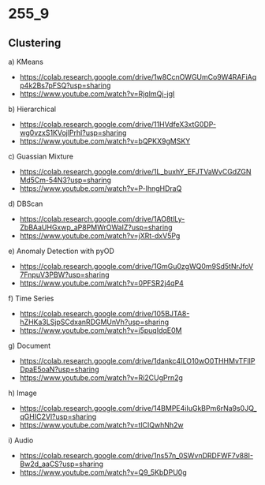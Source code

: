 # 255_9

## Clustering

a) KMeans
* https://colab.research.google.com/drive/1w8CcnOWGUmCo9W4RAFiAqp4k2Bs7pFSQ?usp=sharing
* https://www.youtube.com/watch?v=RjqImQj-jgI

b) Hierarchical
* https://colab.research.google.com/drive/11HVdfeX3xtG0DP-wg0vzxS1KVojlPrhl?usp=sharing
* https://www.youtube.com/watch?v=bQPKX9gMSKY

c) Guassian Mixture
* https://colab.research.google.com/drive/1L_buxhY_EFJTVaWvCGdZGNMd5Cm-54N3?usp=sharing
* https://www.youtube.com/watch?v=P-lhngHDraQ

d) DBScan
* https://colab.research.google.com/drive/1AO8tlLy-ZbBAaUHGxwp_aP8PMWrOWaIZ?usp=sharing
* https://www.youtube.com/watch?v=jXRt-dxV5Pg

e) Anomaly Detection with pyOD
* https://colab.research.google.com/drive/1GmGu0zgWQ0m9Sd5tNrJfoV7FnpuV3PBW?usp=sharing
* https://www.youtube.com/watch?v=0PFSR2j4qP4

f) Time Series
* https://colab.research.google.com/drive/105BJTA8-hZHKa3LSjpSCdxanRDGMUnVh?usp=sharing
* https://www.youtube.com/watch?v=i5puqIdqE0M

g) Document
* https://colab.research.google.com/drive/1dankc4ILO10wO0THHMvTFlIPDpaE5oaN?usp=sharing
* https://www.youtube.com/watch?v=Ri2CUgPrn2g

h) Image
* https://colab.research.google.com/drive/14BMPE4iIuGkBPm6rNa9s0JQ_qGHIC2Vl?usp=sharing
* https://www.youtube.com/watch?v=tlCIQwhNh2w

i) Audio
* https://colab.research.google.com/drive/1ns57n_0SWvnDRDFWF7v88I-Bw2d_aaCS?usp=sharing
* https://www.youtube.com/watch?v=Q9_5KbDPU0g
